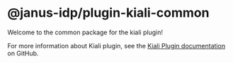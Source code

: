 # @janus-idp/plugin-kiali-common

Welcome to the common package for the kiali plugin!

For more information about Kiali plugin, see the [Kiali Plugin documentation](https://github.com/janus-idp/backstage-plugins/tree/main/plugins/kiali) on GitHub.
